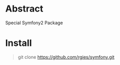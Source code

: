 Abstract
===========

Special Symfony2 Package

Install
========

> git clone https://github.com/rgies/symfony.git